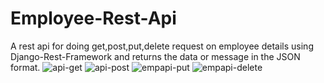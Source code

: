# Employee-Rest-Api
A rest api for doing get,post,put,delete request on employee details using Django-Rest-Framework and returns the data or message in the JSON format.
![api-get](https://user-images.githubusercontent.com/52136515/131289514-55c82aee-9cb1-4385-a135-e7a4dab999a2.png)
![api-post](https://user-images.githubusercontent.com/52136515/131289529-9263eb32-e804-4587-94f0-51c1f5863972.png)
![empapi-put](https://user-images.githubusercontent.com/52136515/131289563-04f937e6-018a-4b9f-82be-01d378f6d39c.png)
![empapi-delete](https://user-images.githubusercontent.com/52136515/131289543-dbb6baa1-8b1f-40c8-ab85-5f396251f8c5.png)
